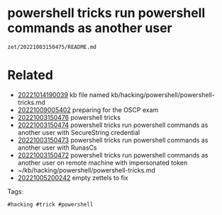 # powershell tricks run powershell commands as another user

` zet/20221003150475/README.md `

# Related

- [20221014190039](/zet/20221014190039/README.md) kb file named kb/hacking/powershell/powershell-tricks.md
- [20221009005402](/zet/20221009005402/README.md) preparing for the OSCP exam
- [20221003150476](/zet/20221003150476/README.md) powershell tricks
- [20221003150474](/zet/20221003150474/README.md) powershell tricks run powershell commands as another user with SecureString credential
- [20221003150473](/zet/20221003150473/README.md) powershell tricks run powershell commands as another user with RunasCs
- [20221003150472](/zet/20221003150472/README.md) powershell tricks run powershell commands as another user on remote machine with impersonated token
- ~/kb/hacking/powershell/powershell-tricks.md
- [20221005200242](/zet/20221005200242/README.md) empty zettels to fix

Tags:

    #hacking #trick #powershell 
